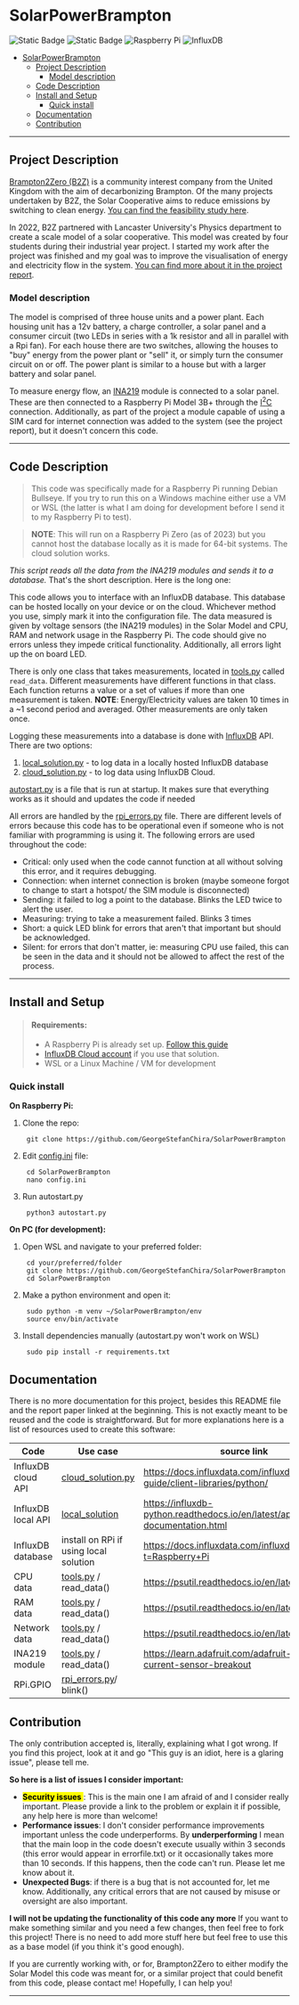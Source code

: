 # SolarPowerBrampton
![Static Badge](https://img.shields.io/badge/Brampton2Zero-green?style=for-the-badge&link=https%3A%2F%2Fwww.brampton2zero.org.uk%2F) ![Static Badge](https://img.shields.io/badge/3.11-grey?style=for-the-badge&logo=Python&logoColor=%23ffdd54&label=version&labelColor=%233670A0&color=grey) ![Raspberry Pi](https://img.shields.io/badge/-RaspberryPi-C51A4A?style=for-the-badge&logo=Raspberry-Pi) ![InfluxDB](https://img.shields.io/badge/InfluxDB-22ADF6?style=for-the-badge&logo=InfluxDB&logoColor=white)


- [SolarPowerBrampton](#solarpowerbrampton)
  - [Project Description](#project-description)
    - [Model description](#model-description)
  - [Code Description](#code-description)
  - [Install and Setup](#install-and-setup)
    - [Quick install](#quick-install)
  - [Documentation](#documentation)
  - [Contribution](#contribution)
---

## Project Description 

[Brampton2Zero (B2Z)](https://www.brampton2zero.org.uk/) is a community interest company from the United Kingdom with the aim of decarbonizing Brampton. Of the many projects undertaken by B2Z, the Solar Cooperative aims to reduce emissions by switching to clean energy. [You can find the feasibility study here](https://www.brampton2zero.org.uk/shared/images/content/bus_55661/pdf/Brampton2Zero_-_Feasibility_Study_v.1.21_redacted.pdf). 

In 2022, B2Z partnered with Lancaster University's Physics department to create a scale model of a solar cooperative. This model was created by four students during their industrial year project. I started my work after the project was finished and my goal was to improve the visualisation of energy and electricity flow in the system. [You can find more about it in the project report](https://www.brampton2zero.org.uk/shared/images/content/bus_55661/pdf/Active_System_visualization_of_solar_model.pdf).

### Model description

The model is comprised of three house units and a power plant. Each housing unit has a 12v battery, a charge controller, a solar panel and a consumer circuit (two LEDs in series with a 1k resistor and all in parallel with a Rpi fan). For each house there are two switches, allowing the houses to "buy" energy from the power plant or "sell" it, or simply turn the consumer circuit on or off. The power plant is similar to a house but with a larger battery and solar panel.

To measure energy flow, an [INA219](https://learn.adafruit.com/adafruit-ina219-current-sensor-breakout) module is connected to a solar panel. These are then connected to a Raspberry Pi Model 3B+ through the [I<sup>2</sup>C]( https://en.wikipedia.org/wiki/I%C2%B2C#) connection. Additionally, as part of the project a module capable of using a SIM card for internet connection was added to the system (see the project report), but it doesn't concern this code.

---
## Code Description

> This code was specifically made for a Raspberry Pi running Debian Bullseye. If you try to run this on a Windows machine either use a VM or WSL (the latter is what I am doing for development before I send it to my Raspberry Pi to test).

> **NOTE**: This will run on a Raspberry Pi Zero (as of 2023) but you cannot host the database locally as it is made for 64-bit systems. The cloud solution works.

*This script reads all the data from the INA219 modules and sends it to a database.* That's the short description. Here is the long one:

This code allows you to interface with an InfluxDB database. This database can be hosted locally on your device or on the cloud. Whichever method you use, simply mark it into the configuration file. The data measured is given by voltage sensors (the INA219 modules) in the Solar Model and CPU, RAM and network usage in the Raspberry Pi. The code should give no errors unless they impede critical functionality. Additionally, all errors light up the on board LED.

There is only one class that takes measurements, located in [tools.py](/tools.py) called <code>read_data</code>. Different measurements have different functions in that class. Each function returns a value or a set of values if more than one measurement is taken. **NOTE**: Energy/Electricity values are taken 10 times in a ~1 second period and averaged. Other measurements are only taken once.

Logging these measurements into a database is done with [InfluxDB](https://www.influxdata.com/) API. There are two options:
1. [local_solution.py](/local_solution.py) - to log data in a locally hosted InfluxDB database
2. [cloud_solution.py](/cloud_solution.py) - to log data using InfluxDB Cloud.  

[autostart.py](/autostart.py) is a file that is run at startup. It makes sure that everything works as it should and updates the code if needed

All errors are handled by the [rpi_errors.py](/rpi_errors.py) file. There are different levels of errors because this code has to be operational even if someone who is not familiar with programming is using it. The following errors are used throughout the code:
  * Critical: only used when the code cannot function at all without solving this error, and it requires debugging.
  * Connection: when internet connection is broken (maybe someone forgot to change to start a hotspot/ the SIM module is disconnected)
  * Sending: it failed to log a point to the database. Blinks the LED twice to alert the user.
  * Measuring: trying to take a measurement failed. Blinks 3 times
  * Short: a quick LED blink for errors that aren't that important but should be acknowledged. 
  * Silent: for errors that don't matter, ie: measuring CPU use failed, this can be seen in the data and it should not be allowed to affect the rest of the process.

---
## Install and Setup
> #### Requirements:
>   * A Raspberry Pi is already set up. [Follow this guide](https://www.raspberrypi.com/documentation/computers/getting-started.html)
>   * [InfluxDB Cloud account](https://www.influxdata.com/products/influxdb-cloud/) if you use that solution.
>   * WSL or a Linux Machine / VM for development 
### Quick install 

**On Raspberry Pi:**
1. Clone the repo:
        
        git clone https://github.com/GeorgeStefanChira/SolarPowerBrampton
2. Edit [config.ini](/config.ini) file:

        cd SolarPowerBrampton 
        nano config.ini
3. Run autostart.py

        python3 autostart.py


**On PC (for development):**

1. Open WSL and navigate to your preferred folder:
   
        cd your/preferred/folder
        git clone https://github.com/GeorgeStefanChira/SolarPowerBrampton
        cd SolarPowerBrampton
2. Make a python environment and open it:

        sudo python -m venv ~/SolarPowerBrampton/env
        source env/bin/activate
3. Install dependencies manually (autostart.py won't work on WSL) 
   
        sudo pip install -r requirements.txt


## Documentation

There is no more documentation for this project, besides this README file and the report paper linked at the beginning. This is not exactly meant to be reused and the code is straightforward. But for more explanations here is a list of resources used to create this software:

| Code  | Use case| source link |
|---------|-----|------|
| InfluxDB cloud API| [cloud_solution.py](/cloud_solution.py) | https://docs.influxdata.com/influxdb/cloud/api-guide/client-libraries/python/ |  
| InfluxDB local API| [local_solution](/local_solution.py)|https://influxdb-python.readthedocs.io/en/latest/api-documentation.html|
| InfluxDB database| install on RPi if using local solution| https://docs.influxdata.com/influxdb/v2/install/?t=Raspberry+Pi|
| CPU data | [tools.py](/tools.py) / read_data()  |https://psutil.readthedocs.io/en/latest/#cpu|
| RAM data|[tools.py](/tools.py) / read_data()  | https://psutil.readthedocs.io/en/latest/#memory|
|Network data |[tools.py](/tools.py) / read_data()  |https://psutil.readthedocs.io/en/latest/#network |
| INA219 module|[tools.py](/tools.py) / read_data()  | https://learn.adafruit.com/adafruit-ina219-current-sensor-breakout|
| RPi.GPIO | [rpi_errors.py](/rpi_errors.py)/ blink() | |

## Contribution

The only contribution accepted is, literally, explaining what I got wrong. If you find this project, look at it and go "This guy is an idiot, here is a glaring issue", please tell me.

**So here is a list of issues I consider important:**

* <mark> **Security issues** </mark>:  This is the main one I am afraid of and I consider really important. Please provide a link to the problem or explain it if possible, any help here is more than welcome!
* **Performance issues**: I don't consider performance improvements important unless the code underperforms. By **underperforming** I mean that the main loop in the code doesn't execute usually within 3 seconds (this error would appear in errorfile.txt) or it occasionally takes more than 10 seconds. If this happens, then the code can't run. Please let me know about it.
* **Unexpected Bugs**: if there is a bug that is not accounted for, let me know. Additionally, any critical errors that are not caused by misuse or oversight are also important.

**I will not be updating the functionality of this code any more**
If you want to make something similar and you need a few changes, then feel free to fork this project! There is no need to add more stuff here but feel free to use this as a base model (if you think it's good enough). 

If you are currently working with, or for, Brampton2Zero to either modify the Solar Model this code was meant for, or a similar project that could benefit from this code, please contact me! Hopefully, I can help you!

---